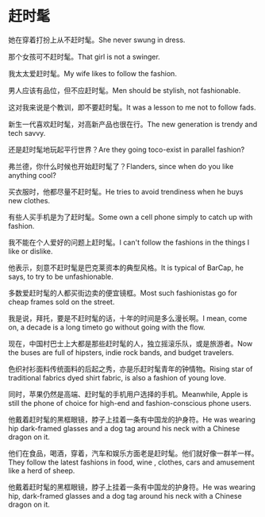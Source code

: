 # 赶时髦

<p><span class="chinese">她在穿着打扮上从不赶时髦。</span><span class="english">She never swung in dress.</span></p>

<p><span class="chinese">那个女孩可不赶时髦。</span><span class="english">That girl is not a swinger.</span></p>

<p><span class="chinese">我太太爱赶时髦。</span><span class="english">My wife likes to follow the fashion.</span></p>

<p><span class="chinese">男人应该有品位，但不应赶时髦。</span><span class="english">Men should be stylish, not fashionable.</span></p>

<p><span class="chinese">这对我来说是个教训，即不要赶时髦。</span><span class="english">It was a lesson to me not to follow fads.</span></p>

<p><span class="chinese">新生一代喜欢赶时髦，对高新产品也很在行。</span><span class="english">The new generation is trendy and tech savvy.</span></p>

<p><span class="chinese">还是赶时髦地玩起平行世界？</span><span class="english">Are they going toco-exist in parallel fashion?</span></p>

<p><span class="chinese">弗兰德，你什么时候也开始赶时髦了？</span><span class="english">Flanders, since when do you like anything cool?</span></p>

<p><span class="chinese">买衣服时，他都尽量不赶时髦。</span><span class="english">He tries to avoid trendiness when he buys new clothes.</span></p>

<p><span class="chinese">有些人买手机是为了赶时髦。</span><span class="english">Some own a cell phone simply to catch up with fashion.</span></p>

<p><span class="chinese">我不能在个人爱好的问题上赶时髦。</span><span class="english">I can't follow the fashions in the things I like or dislike.</span></p>

<p><span class="chinese">他表示，刻意不赶时髦是巴克莱资本的典型风格。</span><span class="english">It is typical of BarCap, he says, to try to be unfashionable.</span></p>

<p><span class="chinese">多数爱赶时髦的人都买街边卖的便宜镜框。</span><span class="english">Most such fashionistas go for cheap frames sold on the street.</span></p>

<p><span class="chinese">我是说，拜托，要是不赶时髦的话，十年的时间是多么漫长啊。</span><span class="english">I mean, come on, a decade is a long timeto go without going with the flow.</span></p>

<p><span class="chinese">现在，中国村巴士上大都是那些赶时髦的人，独立摇滚乐队，或是旅游者。</span><span class="english">Now the buses are full of hipsters, indie rock bands, and budget travelers.</span></p>

<p><span class="chinese">色织衬衫面料传统面料的后起之秀，亦是乐赶时髦青年的钟情物。</span><span class="english">Rising star of traditional fabrics dyed shirt fabric, is also a fashion of young love.</span></p>

<p><span class="chinese">同时，苹果仍然是高端、赶时髦的手机用户选择的手机。</span><span class="english">Meanwhile, Apple is still the phone of choice for high-end and fashion-conscious phone users.</span></p>

<p><span class="chinese">他戴着赶时髦的黑框眼镜，脖子上挂着一条有中国龙的护身符。</span><span class="english">He was wearing hip dark-framed glasses and a dog tag around his neck with a Chinese dragon on it.</span></p>

<p><span class="chinese">他们在食品，喝酒，穿着，汽车和娱乐方面老是赶时髦。他们就好像一群羊一样。</span><span class="english">They follow the latest fashions in food, wine , clothes, cars and amusement like a herd of sheep.</span></p>

<p><span class="chinese">他戴着赶时髦的黑框眼镜，脖子上挂着一条有中国龙的护身符。</span><span class="english">He was wearing hip, dark-framed glasses and a dog tag around his neck with a Chinese dragon on it.</span></p>

